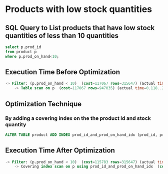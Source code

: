 # Products with low stock quantities
## SQL Query to List products that have low stock quantities of less than 10 quantities
```sql
select p.prod_id
from product p
where p.prod_on_hand<10;
```
## Execution Time Before Optimization
```sql
-> Filter: (p.prod_on_hand < 10)  (cost=117067 rows=315647) (actual time=0.122..2104 rows=85301 loops=1)
    -> Table scan on p  (cost=117067 rows=947035) (actual time=0.118..2012 rows=1e+6 loops=1)
```

## Optimization Technique
### By adding a covering index on the the product id and stock quantity
```sql
ALTER TABLE product ADD INDEX prod_id_and_prod_on_hand_idx (prod_id, prod_on_hand);
```

## Execution Time After Optimization

```sql
-> Filter: (p.prod_on_hand < 10)  (cost=115783 rows=315647) (actual time=8.35..595 rows=85301 loops=1)
    -> Covering index scan on p using prod_id_and_prod_on_hand_idx  (cost=115783 rows=947035) (actual time=8.34..518 rows=1e+6 loops=1)
```
